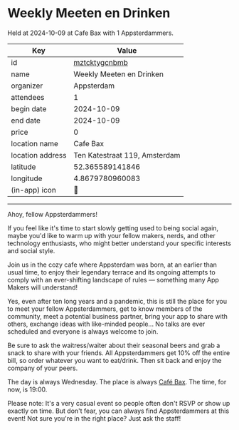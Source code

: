# Weekly Meeten en Drinken
Held at 2024-10-09 at Cafe Bax with 1 Appsterdammers.
        
|Key|Value
|---|---|
|id|[mztcktygcnbmb](https://www.meetup.com/appsterdam/events/mztcktygcnbmb/)|
|name|Weekly Meeten en Drinken|
|organizer|Appsterdam|
|attendees|1|
|begin date|2024-10-09|
|end date|2024-10-09|
|price|0|
|location name|Cafe Bax|
|location address|Ten Katestraat 119, Amsterdam|
|latitude|52.365589141846|
|longitude|4.8679780960083|
|(in-app) icon|🍺|

---

Ahoy, fellow Appsterdammers!

If you feel like it\'s time to start slowly getting used to being social again, maybe you\'d like to warm up with your fellow makers, nerds, and other technology enthusiasts, who might better understand your specific interests and social style.

Join us in the cozy cafe where Appsterdam was born, at an earlier than usual time, to enjoy their legendary terrace and its ongoing attempts to comply with an ever-shifting landscape of rules — something many App Makers will understand!

Yes, even after ten long years and a pandemic, this is still the place for you to meet your fellow Appsterdammers, get to know members of the community, meet a potential business partner, bring your app to share with others, exchange ideas with like-minded people... No talks are ever scheduled and everyone is always welcome to join.

Be sure to ask the waitress/waiter about their seasonal beers and grab a snack to share with your friends. All Appsterdammers get 10% off the entire bill, so order whatever you want to eat/drink. Then sit back and enjoy the company of your peers.

The day is always Wednesday. The place is always [Café Bax](http://www.cafebax.nl/). The time, for now, is 19:00.

Please note: It\'s a very casual event so people often don\'t RSVP or show up exactly on time. But don\'t fear, you can always find Appsterdammers at this event! Not sure you\'re in the right place? Just ask the staff! 
